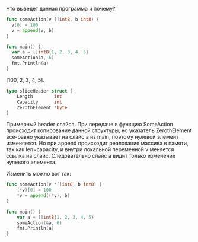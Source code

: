 Что выведет данная программа и почему?

```go
func someAction(v []int8, b int8) {
  v[0] = 100
  v = append(v, b)
}

func main() {
  var a = []int8{1, 2, 3, 4, 5}
  someAction(a, 6)
  fmt.Println(a)
}
```
[100, 2, 3, 4, 5]. 

```go
type sliceHeader struct {
    Length        int
    Capacity      int
    ZerothElement *byte
}
``` 
Примерный header слайса. При передаче в функцию SomeAction происходит копирование данной структуры, но 
указатель ZerothElement все-равно указывает на слайс a из main, поэтому нулевой элемент изменяется.
Но при append происходит реалокация массива в памяти, так как len=capacity, и внутри локальной переменной 
v меняется ссылка на слайс. Следовательно слайс a видит только изменение нулевого элемента.  

Изменить можно вот так:

```go
func someAction(v *[]int8, b int8) {
	(*v)[0] = 100
	*v = append((*v), b)
}

func main() {
	var a = []int8{1, 2, 3, 4, 5}
	someAction(&a, 6)
	fmt.Println(a)
}
```